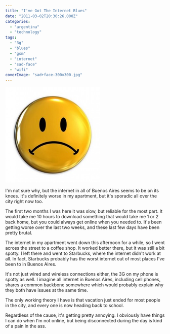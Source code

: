 ```yaml
---
title: "I've Got The Internet Blues"
date: "2011-03-02T20:30:26.000Z"
categories: 
  - "argentina"
  - "technology"
tags: 
  - "3g"
  - "blues"
  - "gsm"
  - "internet"
  - "sad-face"
  - "wifi"
coverImage: "sad+face-300x300.jpg"
---
```


[![](images/sad+face-300x300.jpg "sad+face")](http://www.migratorynerd.com/wordpress/wp-content/uploads/2011/03/sad+face.jpg)

I'm not sure why, but the internet in all of Buenos Aires seems to be on its knees. It's definitely worse in my apartment, but it's sporadic all over the city right now too.

The first two months I was here it was slow, but reliable for the most part. It would take me 10 hours to download something that would take me 1 or 2 back home, but you could always get online when you needed to. It's been getting worse over the last two weeks, and these last few days have been pretty brutal.

The internet in my apartment went down this afternoon for a while, so I went across the street to a coffee shop. It worked better there, but it was still a bit spotty. I left there and went to Starbucks, where the internet didn't work at all. In fact, Starbucks probably has the worst internet out of most places I've been to in Buenos Aires.

It's not just wired and wireless connections either, the 3G on my phone is spotty as well. I imagine all internet in Buenos Aires, including cell phones, shares a common backbone somewhere which would probably explain why they both have issues at the same time.

The only working theory I have is that vacation just ended for most people in the city, and every one is now heading back to school.

Regardless of the cause, it's getting pretty annoying. I obviously have things I can do when I'm not online, but being disconnected during the day is kind of a pain in the ass.
